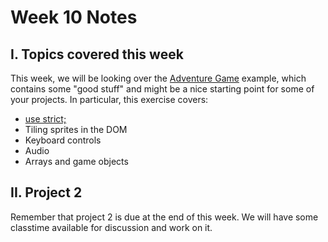 # Week 10 Notes

## I. Topics covered this week
This week, we will be looking over the [Adventure Game](../notes/HW-adventure.md) example, which contains some "good stuff" and might be a nice starting point for some of your projects. In particular, this exercise covers:

- [use strict;](https://www.w3schools.com/js/js_strict.asp)
- Tiling sprites in the DOM
- Keyboard controls
- Audio
- Arrays and game objects

## II. Project 2
Remember that project 2 is due at the end of this week. We will have some classtime available for discussion and work on it.
